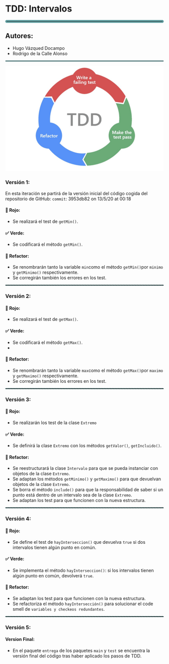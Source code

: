 
# TDD: Intervalos

<hr style='border: 4px solid cadetblue; border-radius: 12px'>

## Autores:

- Hugo Vázqued Docampo
- Rodrigo de la Calle Alonso

<hr style='border: 1px solid cadetblue; border-radius: 12px'>

![TDD](test-driven-development-TDD.jpeg)

### Versión 1:

En esta iteración se partirá de la versión inicial del código cogida del repositorio de GitHub:
`commit`: 3953db82 on 13/5/20 at 00:18

#### 🛑 Rojo:
- Se realizará el test de `getMin()`.

#### ✅ Verde:

- Se codificará el método `getMin()`.

#### 🔁 Refactor:

- Se renombrarán tanto la variable `min`como el método `getMin()`por `minimo` y `getMinimo()` respectivamente.
- Se corregirán también los errores en los test.

<hr style='border: 1px dashed cadetblue; border-radius: 12px'>

### Versión 2:

#### 🛑 Rojo:

- Se realizará el test de `getMax()`.

#### ✅ Verde:

- Se codificará el método `getMax()`.
-
#### 🔁 Refactor:

- Se renombrarán tanto la variable `max`como el método `getMax()`por `maximo` y `getMaximo()` respectivamente.
- Se corregirán también los errores en los test.

<hr style='border: 1px dashed cadetblue; border-radius: 12px'>

### Versión 3:

#### 🛑 Rojo:

- Se realizarán los test de la clase `Extremo`

#### ✅ Verde:

- Se  definirá la clase `Extremo` con los métodos `getValor()`, `getIncluido()`.

#### 🔁 Refactor:

- Se reestructurará la clase `Intervalo` para que se pueda instanciar con objetos de la clase `Extremo`.
- Se adaptan los métodos `getMinimo()` y `getMaximo()` para que devuelvan objetos de la clase `Extremo`.
- Se borra el método `include()` para que la responsabilidad de saber si un punto está dentro de un intervalo sea de la clase `Extremo`.
- Se adaptan los test para que funcionen con la nueva estructura.

<hr style='border: 1px dashed cadetblue; border-radius: 12px'>

### Versión 4:

#### 🛑 Rojo:

- Se define el test de `hayInterseccion()` que devuelva `true` si dos intervalos tienen algún punto en común.

#### ✅ Verde:

- Se  implementa el método `hayInterseccion()`: si los intervalos tienen algún punto en común, devolverá `true`.

#### 🔁 Refactor:

- Se adaptan los test para que funcionen con la nueva estructura.
- Se refactoriza el método `hayIntersección()` para solucionar el code smell de `variables y checkeos redundantes`.

<hr style='border: 1px dashed cadetblue; border-radius: 12px'>

### Versión 5:

#### Version Final:

- En el paquete `entrega` de los paquetes `main` y `test` se encuentra la versión final del código tras 
haber aplicado los pasos de TDD.